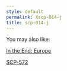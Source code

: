 ```yaml
---
style: default
permalink: Xscp-014-j
title: scp-014-j
---
```

You may also like:

[In the End: Europe](http://scp-wiki.net/intheendfinally)

[SCP-572](http://scp-wiki.net/scp-572)
